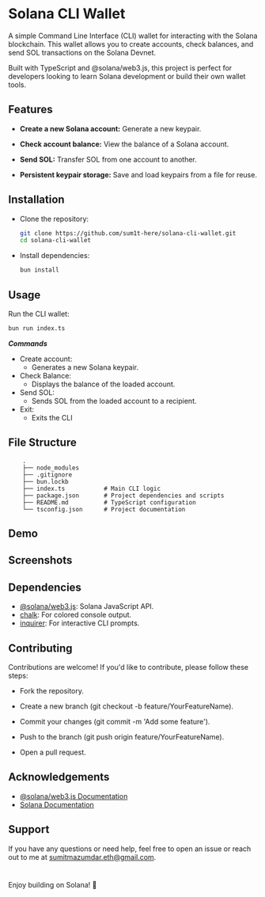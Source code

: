# Solana CLI Wallet

A simple Command Line Interface (CLI) wallet for interacting with the Solana blockchain. This wallet allows you to create accounts, check balances, and send SOL transactions on the Solana Devnet.

Built with TypeScript and @solana/web3.js, this project is perfect for developers looking to learn Solana development or build their own wallet tools.

## Features

- **Create a new Solana account:** Generate a new keypair.

- **Check account balance:** View the balance of a Solana account.

- **Send SOL:** Transfer SOL from one account to another.

- **Persistent keypair storage:** Save and load keypairs from a file for reuse.

## Installation

- Clone the repository:

  ```bash
  git clone https://github.com/sum1t-here/solana-cli-wallet.git
  cd solana-cli-wallet
  ```

- Install dependencies:
  ```bash
  bun install
  ```

## Usage

Run the CLI wallet:

```bash
bun run index.ts
```

**_Commands_**

- Create account:
  - Generates a new Solana keypair.
- Check Balance:
  - Displays the balance of the loaded account.
- Send SOL:
  - Sends SOL from the loaded account to a recipient.
- Exit:
  - Exits the CLI

## File Structure

        .
        ├── node_modules
        ├── .gitignore
        ├── bun.lockb
        ├── index.ts           # Main CLI logic
        ├── package.json       # Project dependencies and scripts
        ├── README.md          # TypeScript configuration
        └── tsconfig.json      # Project documentation

## Demo

## Screenshots

## Dependencies

- [@solana/web3.js](https://solana-labs.github.io/solana-web3.js/): Solana JavaScript API.
- [chalk](https://www.npmjs.com/package/chalk): For colored console output.
- [inquirer](https://www.npmjs.com/package/inquirer): For interactive CLI prompts.

## Contributing

Contributions are welcome! If you'd like to contribute, please follow these steps:

- Fork the repository.

- Create a new branch (git checkout -b feature/YourFeatureName).

- Commit your changes (git commit -m 'Add some feature').

- Push to the branch (git push origin feature/YourFeatureName).

- Open a pull request.

## Acknowledgements

- [@solana/web3.js Documentation](https://solana-labs.github.io/solana-web3.js/index.html)
- [Solana Documentation](https://solana.com/docs)

## Support

If you have any questions or need help, feel free to open an issue or reach out to me at sumitmazumdar.eth@gmail.com.

#

Enjoy building on Solana! 🚀

#
